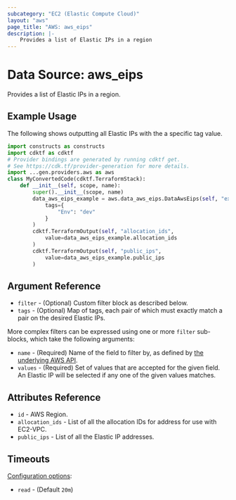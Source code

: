 ```yaml
---
subcategory: "EC2 (Elastic Compute Cloud)"
layout: "aws"
page_title: "AWS: aws_eips"
description: |-
    Provides a list of Elastic IPs in a region
---
```


# Data Source: aws_eips

Provides a list of Elastic IPs in a region.

## Example Usage

The following shows outputting all Elastic IPs with the a specific tag value.

```python
import constructs as constructs
import cdktf as cdktf
# Provider bindings are generated by running cdktf get.
# See https://cdk.tf/provider-generation for more details.
import ...gen.providers.aws as aws
class MyConvertedCode(cdktf.TerraformStack):
    def __init__(self, scope, name):
        super().__init__(scope, name)
        data_aws_eips_example = aws.data_aws_eips.DataAwsEips(self, "example",
            tags={
                "Env": "dev"
            }
        )
        cdktf.TerraformOutput(self, "allocation_ids",
            value=data_aws_eips_example.allocation_ids
        )
        cdktf.TerraformOutput(self, "public_ips",
            value=data_aws_eips_example.public_ips
        )
```

## Argument Reference

* `filter` - (Optional) Custom filter block as described below.
* `tags` - (Optional) Map of tags, each pair of which must exactly match a pair on the desired Elastic IPs.

More complex filters can be expressed using one or more `filter` sub-blocks, which take the following arguments:

* `name` - (Required) Name of the field to filter by, as defined by
  [the underlying AWS API](https://docs.aws.amazon.com/AWSEC2/latest/APIReference/API_DescribeAddresses.html).
* `values` - (Required) Set of values that are accepted for the given field. An Elastic IP will be selected if any one of the given values matches.

## Attributes Reference

* `id` - AWS Region.
* `allocation_ids` - List of all the allocation IDs for address for use with EC2-VPC.
* `public_ips` - List of all the Elastic IP addresses.

## Timeouts

[Configuration options](https://developer.hashicorp.com/terraform/language/resources/syntax#operation-timeouts):

- `read` - (Default `20m`)

<!-- cache-key: cdktf-0.17.0-pre.15 input-3702624c1a9af2f2be2356b5539de5854c6b17ecb194bf2b79df60ec70622d40 -->